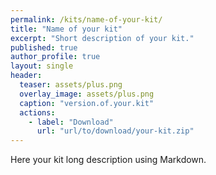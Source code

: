 ```yaml
---
permalink: /kits/name-of-your-kit/
title: "Name of your kit"
excerpt: "Short description of your kit."
published: true
author_profile: true
layout: single
header:
  teaser: assets/plus.png
  overlay_image: assets/plus.png
  caption: "version.of.your.kit"
  actions:
    - label: "Download"
      url: "url/to/download/your-kit.zip"
---
```


Here your kit long description using Markdown.